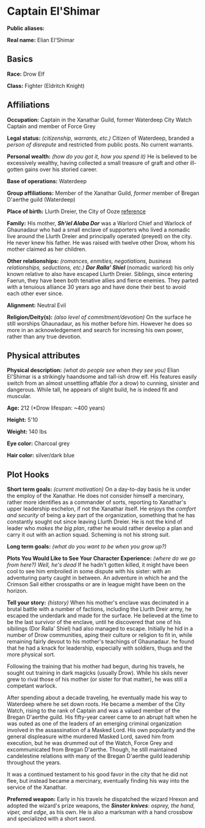 # Captain El'Shimar

**Public aliases:**

**Real name:** Elian El'Shimar

## Basics

**Race:** Drow Elf

**Class:** Fighter (Eldritch Knight)

## Affiliations

**Occupation:** Captain in the Xanathar Guild, former Waterdeep City Watch Captain and member of Force Grey

**Legal status:** *(citizenship, warrants, etc.)* Citizen of Waterdeep, branded a *person of disrepute* and restricted from public posts. No current warrants.

**Personal wealth:** *(how do you got it, how you spend it)* He is believed to be excessively wealthy, having collected a small treasure of graft and other ill-gotten gains over his storied career.

**Base of operations:** Waterdeep

**Group affiliations:** Member of the Xanathar Guild, *former* member of Bregan D'aerthe guild (Waterdeep)

**Place of birth:**  Llurth Dreier, the City of Ooze [reference](https://forgottenrealms.fandom.com/wiki/Llurth_Dreier)

**Family:** His mother, ***Sh'iel Alaba Dor*** was  a Warlord Chief and Warlock of Ghaunadaur who had a small enclave of supporters who lived a nomadic live around the Llurth Dreier and principally operated (preyed) on the city. He never knew his father. He was raised with twelve other Drow, whom his mother claimed as her children.

**Other relationships:** *(romances, enmities, negotiations, business relationships, seductions, etc.)* ***Dor Ralla' Shiel*** (nomadic warlord) his only known relative to also have escaped Llurth Dreier. Siblings, since entering Faerun, they have been both tenative allies and fierce enemies. They parted with a tenuious alliance 30 years ago and have done their best to avoid each other ever since.

**Alignment:** Neutral Evil

**Religion/Deity(s):** *(also level of commitment/devotion)* On the surface he still worships Ghaunadaur, as his mother before him. However he does so more in an acknowledgement and search for incresing his own power, rather than any true devotion.
 
## Physical attributes
 
**Physical description:** *(what do people see when they see you)* Elian El'Shimar is a strikingly haandsome and tall-ish drow elf. His features easily switch from an almost unsettling affable (for a drow) to cunning, sinister and dangerous. While tall, he appears of slight build, he is indeed fit and muscular.

**Age:** 212 (*Drow lifespan: ~400 years)

**Height:** 5'10

**Weight:** 140 lbs

**Eye color:** Charcoal grey

**Hair color:** silver/dark blue
 
## Plot Hooks
 
**Short term goals:** *(current motivation)* On a day-to-day basis he is under the employ of the Xanathar. He does not consider himself a mercinary, rather more identifies as a commander of sorts, reporting to Xanathar's upper leadership eschelon, if not the Xanathar itself. He enjoys the *comfort and security* of being a *key* part of the organization, something that he has constantly sought out since leaving Llurth Dreier. He is not the kind of leader who *makes the big plan*, rather he would rather develop a plan and carry it out with an action squad. Scheming is not his strong suit.

**Long term goals:** *(what do you want to be when you grow up?)* 

**Plots You Would Like to See Your Character Experience:** *(where do we go from here?)* *Well, he's dead*
If he hadn't gotten killed, it might have been cool to see him embroiled in some dispute with his sister: with an adventuring party caught in between.
An adventure in which he and the Crimson Sail either crosspaths or are in league might have been on the horizon.
 
**Tell your story:** *(history)* When his mother's enclave was decimated in a brutal battle with a number of factions, including the Llurth Dreir army, he escaped the underdark and made for the surface. He believed at the time to be the last survivor of the enclave, until he discovered that one of his sibilings (Dor Ralla' Shiel) had also managed to escape. Initially he hid in a number of Drow communities, aping their culture or religion to fit in, while remaining fairly devout to his mother's teachings of Ghaunadaur. he found that he had a knack for leadership, especially with soldiers, thugs and the more physical sort.

Following the training that his mother had begun, during his travels, he sought out training in dark magicks (usually Drow). While his skils never grew to rival those of his mother (or sister for that matter), he was still a competant warlock.

After spending about a decade traveling, he eventually made his way to Waterdeep where he set down roots. He became a member of the City Watch, rising to the rank of Captain and was a valued member of the Bregan D'aerthe guild. His fifty-year career came to an abrupt halt when he was outed as one of the leaders of an emerging criminal organization involved in the assassination of a Masked Lord. His own popularity and the general displeasure withe murdered Masked Lord, saved him from execution, but he was drummed out of the Watch, Force Grey and excommunicated from Bregan D'aerthe. Though, he still maintained candelestine relations with many of the Bregan D'aerthe guild leadership throughout the years.

It was a continued testament to his good favor in the city that he did not flee, but instead became a mercinary, eventually finding his way into the service of the Xanathar.

**Preferred weapon:** Early in his travels he dispatched the wizard Hrexon and adopted the wizard's prize weapons, the ***Sinster knives***: *osprey, the hand, viper, and edge*, as his own. He is also a marksman with a hand crossbow and specialized with a short sword.
